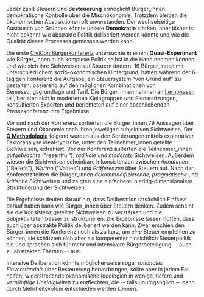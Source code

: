 <!-- > Warum leiden wir, auch in den reichsten Volkswirtschaften der Welt, unter sich verschärfender Ungleichheit, unterfinanzierten Staaten und nachhaltiger Arbeitslosigkeit?
> Warum sind wir, auch in vermeintlich aufgeklärten Zeiten, so fundamental verunsichert über die bestehende Mischökonomie? 
> Und warum wächst die Frustration vieler auf so gefährliche Weise mit den Ergebnissen demokratischer Prozesse?

> **Was wäre, wenn** es alternative Steuern gäbe, die attraktivere Tauschverhältnisse zwischen Wachstum, Gleichheit, Nachhaltigkeit oder anderen Ziele ermöglichten?
> **Was wäre, wenn** wir uns über solche alternativen Steuern einigen *könnten* , es aber nicht tun, weil uns die notwendigen Informationen oder geeigneten kommunikativen Mittel fehlten, und unsere Fähigkeit zur rationalen Verständigung durch Entfremdung und Ungleichheit verkümmert oder durch Partikularinteressen verdeckt wäre?  -->

Jeder zahlt Steuern und **Besteuerung** ermöglicht Bürger_innen demokratische Kontrolle über die Mischökonomie. Trotzdem bleiben die ökonomischen Abstraktionen oft unverstanden. 
Der wechselseitige Austausch von Gründen könnte unsere **Demokratie** stärken, aber bisher ist nicht bekannt wie abstrakte Politik deliberiert werden könnte und wie die Qualität dieses Prozesses gemessen werden kann.

Die erste [CiviCon Bürgerkonferenz](http://www.civicon.de) untersuchte in einem **Quasi-Experiment** wie Bürger_innen auch komplexe Politik selbst in die Hand nehmen können, und wie sich ihre Sichtweisen auf Steuern ändern.
16 Bürger_innen mit unterschiedlichem sozio-ökonomischen Hintergrund, hatten während der 6-tägigen Konferenz die Aufgabe, ein Steuersystem "von Grund auf" zu gestalten, basierend auf den möglichen Kombinationen von Bemessungsgrundlage und Tarif.
Die Bürger_innen nahmen an [Lernphasen](https://github.com/civicon/samuelson) teil, berieten sich in moderierten Kleingruppen und Plenarsitzungen, konsultierten Experten und berichteten auf einer abschließenden Pressekonferenz ihre Ergebnisse.

Vor und nach der Konferenz sortierten die Bürger_innen 79 Aussagen über Steuern und Ökonomie nach ihren jeweiligen subjektiven Sichtweisen.
Der **[Q Methodologie](https://en.wikipedia.org/wiki/Q_methodology)** folgend wurden aus den Sortierungen mittels explorativer Faktoranalyse ideal-typische, unter den Teilnehmer_innen geteilte Sichtweisen, extrahiert.
Vor der Konferenz äußerten die Teilnehmer_innen *aufgebrachte* ("resentful"), *radikale* und *moderate* Sichtweisen. 
Außerdem wiesen die Sichtweisen scheinbare Inkonsistenzen zwischen *Annahmen* ("Beliefs"), *Werten* ("Values") und *Präferenzen* über Steuern auf.
Nach der Konferenz teilten die Bürger_innen *dekommodifizierende*, *pragmatische* und *kritische* Sichtweisen und zeigten eine einfachere, niedrig-dimensionalere Strukturierung der Sichtweisen.

Die Ergebnisse deuten darauf hin, dass Deliberation tatsächlich Einfluss darauf haben kann wie Bürger_innen über Steuern denken. 
Zudem scheint sie die Konsistenz geteilter Sichtweisen zu verstärken und die Subjektivitäten besser zu strukturieren.
Die Ergebnisse lassen hoffen, dass auch über abstrakte Politik deliberiert werden kann: Zwar erschien den Bürger_innen die Konferenz noch als zu kurz, um *eine* Steuer empfehlen zu können, sie schätzten sich aber als kompetenter hinsichtlich Steuerpolitik ein und sprachen sich für mehr und intensivere Bürgerbeteiligung -- auch zu abstrakten Themen -- aus.

Intensive Deliberation könnte möglicherweise sogar *rationales Einverständnis* über Besteuerung hervorbringen, sollte aber in jedem Fall helfen, widerstreitende ökonomische Ideologien in wenige, tiefere und *vernünftige Uneinigkeiten* zu entflechten, die -- falls unumgänglich -- dann durch Mehrheitsvotum entschieden werden können.